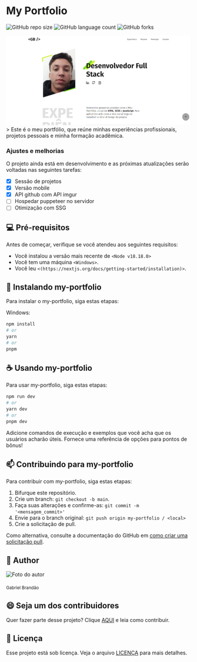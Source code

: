 # My Portfolio

![GitHub repo size](https://img.shields.io/github/repo-size/gabrielbrandaosales/my-portfolio?style=for-the-badge)
![GitHub language count](https://img.shields.io/github/languages/count/gabrielbrandaosales/my-portfolio?style=for-the-badge)
![GitHub forks](https://img.shields.io/github/forks/gabrielbrandaosales/my-portfolio?style=for-the-badge)
<!--![Bitbucket open issues](https://img.shields.io/bitbucket/issues/gabrielbrandaosales/my-portfolio?style=for-the-badge)
![Bitbucket open pull requests](https://img.shields.io/bitbucket/pr-raw/gabrielbrandaosales/my-portfolio?style=for-the-badge)-->

<a href='http://gabrielbrandao.vercel.app' target="_blank">
<img src="/public/site-image.png" alt="Exemplo imagem">
</a>  
> Este é o meu portfólio, que reúne minhas experiências profissionais, projetos pessoais e minha formação acadêmica.

### Ajustes e melhorias

O projeto ainda está em desenvolvimento e as próximas atualizações serão voltadas nas seguintes tarefas:

- [x] Sessão de projetos
- [x] Versão mobile
- [x] API github com API imgur
- [ ] Hospedar puppeteer no servidor
- [ ] Otimização com SSG 

## 💻 Pré-requisitos

Antes de começar, verifique se você atendeu aos seguintes requisitos:

- Você instalou a versão mais recente de `<Node v18.18.0>`
- Você tem uma máquina `<Windows>`.
- Você leu `<(https://nextjs.org/docs/getting-started/installation)>`.

## 🚀 Instalando my-portfolio

Para instalar o my-portfolio, siga estas etapas:

Windows:

```bash
npm install
# or
yarn
# or
pnpm
```

## ☕ Usando my-portfolio

Para usar my-portfolio, siga estas etapas:

```bash
npm run dev
# or
yarn dev
# or
pnpm dev
```

Adicione comandos de execução e exemplos que você acha que os usuários acharão úteis. Fornece uma referência de opções para pontos de bônus!

## 📫 Contribuindo para my-portfolio

Para contribuir com my-portfolio, siga estas etapas:

1. Bifurque este repositório.
2. Crie um branch: `git checkout -b main`.
3. Faça suas alterações e confirme-as: `git commit -m '<mensagem_commit>'`
4. Envie para o branch original: `git push origin my-portfolio / <local>`
5. Crie a solicitação de pull.

Como alternativa, consulte a documentação do GitHub em [como criar uma solicitação pull](https://help.github.com/en/github/collaborating-with-issues-and-pull-requests/creating-a-pull-request).

<!--## 🤝 Colaboradores

Agradecemos às seguintes pessoas que contribuíram para este projeto:

<table>
  <tr>
    <td align="center">
      <a href="#" title="defina o titulo do link">
        <img src="https://avatars3.githubusercontent.com/u/31936044" width="100px;" alt="Foto do Iuri Silva no GitHub"/><br>
        <sub>
          <b>Iuri Silva</b>
        </sub>
      </a>
    </td>
    <td align="center">
      <a href="#" title="defina o titulo do link">
        <img src="https://s2.glbimg.com/FUcw2usZfSTL6yCCGj3L3v3SpJ8=/smart/e.glbimg.com/og/ed/f/original/2019/04/25/zuckerberg_podcast.jpg" width="100px;" alt="Foto do Mark Zuckerberg"/><br>
        <sub>
          <b>Mark Zuckerberg</b>
        </sub>
      </a>
    </td>
    <td align="center">
      <a href="#" title="defina o titulo do link">
        <img src="https://miro.medium.com/max/360/0*1SkS3mSorArvY9kS.jpg" width="100px;" alt="Foto do Steve Jobs"/><br>
        <sub>
          <b>Steve Jobs</b>
        </sub>
      </a>
    </td>
  </tr>
</table> -->

## 🧑 Author

<img src='https://github.com/gabrielbrandaosales.png' alt='Foto do autor' width='100px'/>

<sub>Gabriel Brandão</sub> 

## 😄 Seja um dos contribuidores

Quer fazer parte desse projeto? Clique [AQUI](CONTRIBUTING.md) e leia como contribuir. 

## 📝 Licença

Esse projeto está sob licença. Veja o arquivo [LICENÇA](LICENSE.md) para mais detalhes.


